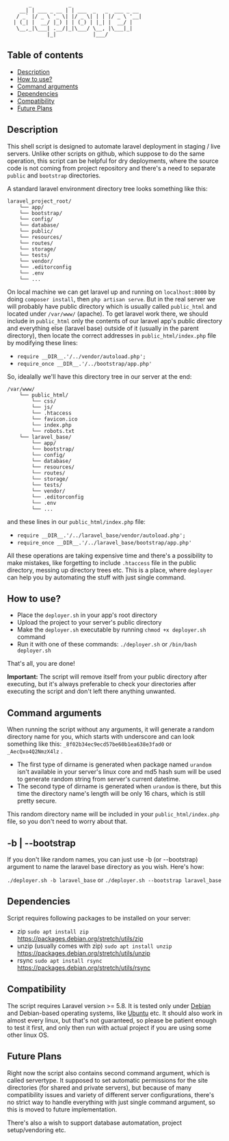 	       _            _
	    __| | ___ _ __ | | ___  _   _  ___ _ __
	   / _` |/ _ \ '_ \| |/ _ \| | | |/ _ \ '__|
	  | (_| |  __/ |_) | | (_) | |_| |  __/ |
	   \__,_|\___| .__/|_|\___/ \__, |\___|_|
	             |_|            |___/


## Table of contents

- [Description](#description)
- [How to use?](#how-to-use)
- [Command arguments](#command-arguments)
- [Dependencies](#dependencies)
- [Compatibility](#Compatibility)
- [Future Plans](#future-plans)

## Description

This shell script is designed to automate laravel deployment in staging / live servers. Unlike other scripts on github, which suppose to do the same operation, this script can be helpful for dry deployments, where the source code is not coming from project repository and there's a need to separate `public` and `bootstrap` directories.

A standard laravel environment directory tree looks something like this:

```text
laravel_project_root/
	└── app/
	└── bootstrap/
	└── config/
	└── database/
	└── public/
	└── resources/
	└── routes/
	└── storage/
	└── tests/
	└── vendor/
	└── .editorconfig
	└── .env
	└── ...
``` 

On local machine we can get laravel up and running on `localhost:8000` by doing `composer install`, then `php artisan serve`. But in the real server we will probably have public directory which is usually called `public_html` and located under `/var/www/` (apache). To get laravel work there, we should include in `public_html` only the contents of our laravel app's public directory and everything else (laravel base) outside of it (usually in the parent directory), then locate the correct addresses in `public_html/index.php` file by modifying these lines:

- `require __DIR__.'/../vendor/autoload.php';`
- `require_once __DIR__.'/../bootstrap/app.php'`

So, idealally we'll have this directory tree in our server at the end:

```text
/var/www/
	└── public_html/
		└── css/
		└── js/
		└── .htaccess
		└── favicon.ico
		└── index.php
		└── robots.txt
	└── laravel_base/
		└── app/
		└── bootstrap/
		└── config/
		└── database/
		└── resources/
		└── routes/
		└── storage/
		└── tests/
		└── vendor/
		└── .editorconfig
		└── .env
		└── ...
```
and these lines in our `public_html/index.php` file:

- `require __DIR__.'/../laravel_base/vendor/autoload.php';`
- `require_once __DIR__.'/../laravel_base/bootstrap/app.php'`

All these operations are taking expensive time and there's a possibility to make mistakes, like forgetting to include `.htaccess` file in the public directory, messing up directory trees etc. This is a place, where `deployer` can help you by automating the stuff with just single command.


## How to use?

- Place the `deployer.sh` in your app's root directory
- Upload the project to your server's public directory
- Make the `deployer.sh` executable by running `chmod +x deployer.sh` command
- Run it with one of these commands: `./deployer.sh` or `/bin/bash deployer.sh`

That's all, you are done!

**Important:**  The script will remove itself from your public directory after executing, but it's always preferable to check your directories after executing the script and don't left there anything unwanted.

## Command arguments

When running the script without any arguments, it will generate a random directory name for you, which starts with underscore and can look something like this:  `_8f02b34ec9ecd57be60b1ea638e3fad0` or `_AecQxo4Q2NmzX4lz` . 

- The first type of dirname is generated when package named `urandom` isn't available in your server's linux core and md5 hash sum will be used to generate random string from server's current datetime. 
- The second type of dirname is generated when `urandom` is there, but this time the directory name's length will be only 16 chars, which is still pretty secure.

This random directory name will be included in your `public_html/index.php` file, so you don't need to worry about that.

## -b | --bootstrap

If you don't like random names, you can just use -b (or --bootstrap) argument to name the laravel base directory as you wish. Here's how:

`./deployer.sh -b laravel_base` or `./deployer.sh --bootstrap laravel_base`

## Dependencies

Script requires following packages to be installed on your server:

- zip `sudo apt install zip` 
&nbsp;&nbsp;&nbsp;&nbsp;&nbsp; https://packages.debian.org/stretch/utils/zip
- unzip (usually comes with zip) `sudo apt install unzip` 
&nbsp;&nbsp;&nbsp;&nbsp;&nbsp; https://packages.debian.org/stretch/utils/unzip
- rsync `sudo apt install rsync` 
&nbsp;&nbsp;&nbsp;&nbsp;&nbsp; https://packages.debian.org/stretch/utils/rsync

## Compatibility

The script requires Laravel version >= 5.8. It is tested only under [Debian](https://www.debian.org/) and Debian-based operating systems, like [Ubuntu](https://www.ubuntu.com/) etc. It should also work in almost every linux, but that's not guaranteed, so please be patient enough to test it first, and only then run with actual project if you are using some other linux OS.

## Future Plans

Right now the script also contains second command argument, which is called servertype. It supposed to set automatic permissions for the site directories (for shared and private servers), but because of many compatibility issues and variety of different server configurations, there's no strict way to handle everything with just single command argument, so this is moved to future implementation.

There's also a wish to support database automatation, project setup/vendoring etc.
